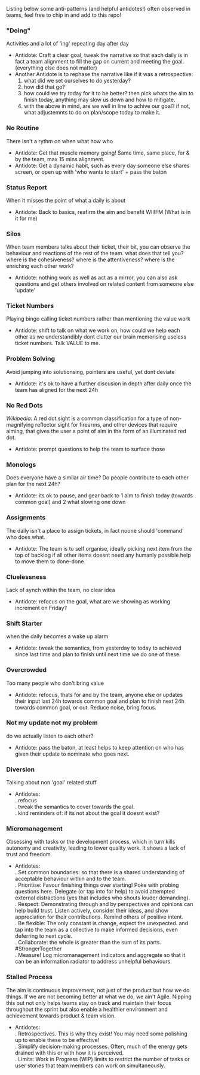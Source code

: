
Listing below some anti-patterns (and helpful antidotes!) often observed in teams, feel free to chip in and add to this repo!

### "Doing"
Activities and a lot of 'ing' repeating day after day
* Antidote: Craft a clear goal, tweak the narrative so that each daily is in fact a team alignment to fill the gap on current and meeting the goal. (everything else does not matter)
* Another Antidote is to rephase the narrative like if it was a retrospective:
    1) what did we set ourselves to do yesterday?
    2) how did that go?
    3) how could we try today for it to be better? then pick whats the aim to finish today, anything may slow us down and how to mitigate.
    4) with the above in mind, are we well in line to achive our goal? if not, what adjustemnts to do on plan/scope today to make it.

### No Routine
There isn't a rythm on when what how who
* Antidote: Get that muscle memory going! Same time, same place, for & by the team, max 15 mins alignment.
* Antidote: Get a dynamic habit, such as every day someone else shares screen, or open up with 'who wants to start' + pass the baton

### Status Report
When it misses the point of what a daily is about
* Antidote: Back to basics, reafirm the aim and benefit WIIIFM (What is in it for me)

### Silos
When team members talks about their ticket, their bit, you can observe the behaviour and reactions of the rest of the team. what does that tell you? where is the cohesiveness? where is the attentiveness? where is the enriching each other work?
* Antidote: nothing work as well as act as a mirror, you can also ask questions and get others involved on related content from someone else 'update'

### Ticket Numbers
Playing bingo calling ticket numbers rather than mentioning the value work
* Antidote: shift to talk on what we work on, how could we help each other as we understandibly dont clutter our brain memorising useless ticket numbers. Talk VALUE to me.

### Problem Solving
Avoid jumping into solutionsing, pointers are useful, yet dont deviate
* Antidote: it's ok to have a further discusion in depth after daily once the team has aligned for the next 24h

### No Red Dots
*Wikipedia*: A red dot sight is a common classification for a type of non-magnifying reflector sight for firearms, and other devices that require aiming, that gives the user a point of aim in the form of an illuminated red dot.
* Antidote: prompt questions to help the team to surface those

### Monologs
Does everyone have a similar air time? Do people contribute to each other plan for the next 24h?
* Antidote: its ok to pause, and gear back to 1 aim to finish today (towards common goal) and 2 what slowing one down

### Assignments
The daily isn't a place to assign tickets, in fact noone should 'command' who does what. 
* Antidote: The team is to self organise, ideally picking next item from the top of backlog if all other items doesnt need any humanly possible help to move them to done-done

### Cluelessness
Lack of synch within the team, no clear idea
* Antidote: refocus on the goal, what are we showing as working increment on Friday?

### Shift Starter
when the daily becomes a wake up alarm
* Antidote: tweak the semantics, from yesterday to today to achieved since last time and plan to finish until next time we do one of these.

### Overcrowded
Too many people who don't bring value
* Antidote: refocus, thats for and by the team, anyone else or updates their input last 24h towards common goal and plan to finish next 24h towards common goal, or out. Reduce noise, bring focus.

### Not my update not my problem
do we actually listen to each other?
* Antidote: pass the baton, at least helps to keep attention on who has given their update to nominate who goes next.

### Diversion
Talking about non 'goal' related stuff
* Antidotes:  </br>
. refocus </br>
. tweak the semantics to cover towards the goal. </br>
. kind reminders of: if its not about the goal it doesnt exist? </br>

### Micromanagement
Obsessing with tasks or the development process, which in turn kills autonomy and creativity, leading to lower quality work. It shows a lack of trust and freedom.
* Antidotes: </br>
. Set common boundaries: so that there is a shared understanding of acceptable behaviour within and to the team. </br>
. Prioritise: Favour finishing things over starting! Poke with probing questions here. Delegate (or tap into for help) to avoid attempted external distractions (yes that includes who shouts louder demanding). </br>
. Respect: Demonstrating through and by perspectives and opinions can help build trust. Listen actively, consider their ideas, and show appreciation for their contributions. Remind others of positive intent. </br>
. Be flexible: The only constant is change, expect the unexpected. and tap into the team as a collective to make informed decisions, even deferring to next cycle. </br>
. Collaborate: the whole is greater than the sum of its parts. #StrongerTogether </br>
. Measure! Log micromanagement indicators and aggregate so that it can be an information radiator to address unhelpful behaviours. </br>

### Stalled Process
The aim is continuous improvement, not just of the product but how we do things. If we are not becoming better at what we do, we ain't Agile.
Nipping this out not only helps teams stay on track and maintain their focus throughout the sprint but also enable a healthier environment and achievement towards product & team vision.</br>
* Antidotes: </br>
. Retrospectives. This is why they exist! You may need some polishing up to enable these to be effective! </br>
. Simplify decision-making processes. Often, much of the energy gets drained with this or with how it is perceived. </br>
. Limits: Work in Progress (WIP) limits to restrict the number of tasks or user stories that team members can work on simultaneously. </br>


